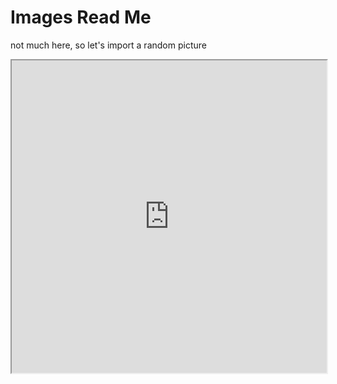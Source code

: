 <span style=display:none; >[You are now in a GitLab source code view - click this link to view Read Me file as a web page]( https://evereverland.gitlab.io/#images/README.md "View file as a web page." ) </span>


# Images Read Me

not much here, so let's import a random picture

<iframe src=https://picsum.photos/800/500 style=height:500px;width:100%; ></iframe>


